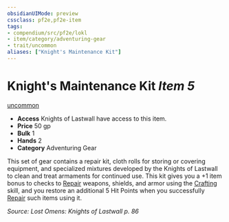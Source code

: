 ```yaml
---
obsidianUIMode: preview
cssclass: pf2e,pf2e-item
tags:
- compendium/src/pf2e/lokl
- item/category/adventuring-gear
- trait/uncommon
aliases: ["Knight's Maintenance Kit"]
---
```

# Knight's Maintenance Kit *Item 5*  
[uncommon](rules/traits/uncommon.md "Uncommon Rarity Trait")  

- **Access** Knights of Lastwall have access to this item.
- **Price** 50 gp
- **Bulk** 1
- **Hands** 2
- **Category** Adventuring Gear

This set of gear contains a repair kit, cloth rolls for storing or covering equipment, and specialized mixtures developed by the Knights of Lastwall to clean and treat armaments for continued use. This kit gives you a +1 item bonus to checks to [Repair](rules/actions/repair.md) weapons, shields, and armor using the [Crafting](compendium/skills.md#Crafting) skill, and you restore an additional 5 Hit Points when you successfully [Repair](rules/actions/repair.md) such items using it.

*Source: Lost Omens: Knights of Lastwall p. 86*